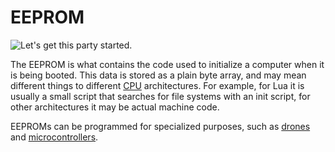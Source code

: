 # EEPROM

![Let's get this party started.](oredict:opencomputers:eeprom)

The EEPROM is what contains the code used to initialize a computer when it is being booted. This data is stored as a plain byte array, and may mean different things to different [CPU](cpu1.md) architectures. For example, for Lua it is usually a small script that searches for file systems with an init script, for other architectures it may be actual machine code.

EEPROMs can be programmed for specialized purposes, such as [drones](drone.md) and [microcontrollers](../block/microcontroller.md).
